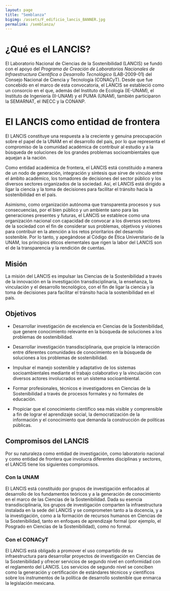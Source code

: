 ```yaml
---
layout: page
title: "Semblanza"
bigimg: /assets/F_edificio_lancis_BANNER.jpg
permalink: /semblanza/
---
```


# ¿Qué es el LANCIS?

El Laboratorio Nacional de Ciencias de la Sostenibilidad (LANCIS) se fundó con el apoyo del *Programa de Creación de Laboratorios Nacionales de Infraestructura Científica o Desarrollo Tecnológico* (LAB-2009-01) del Consejo Nacional de Ciencia y Tecnología (CONACyT).
Desde que fue concebido en el marco de esta convocatoria, el LANCIS se estableció como un consorcio en el que, además del Instituto de Ecología (IE-UNAM), el Instituto de Ingeniería (II-UNAM) y el PUMA (UNAM), también participaron la SEMARNAT, el INECC y la CONANP.

# El LANCIS como entidad de frontera

El LANCIS constituye una respuesta a la creciente y genuina
preocupación sobre el papel de la UNAM en el desarrollo del país, por
lo que representa el compromiso de la comunidad académica de
contribuir al estudio y a la búsqueda de soluciones de los grandes
problemas socioambientales que aquejan a la nación.

Como entidad académica de frontera, el LANCIS está constituido a
manera de un nodo de generación, integración y síntesis que sirve de
vínculo entre el ámbito académico, los tomadores de decisiones del
sector público y los diversos sectores organizados de la
sociedad. Así, el LANCIS está dirigido a ligar la ciencia y la toma de
decisiones para facilitar el tránsito hacia la sostenibilidad en el
país.

Asimismo, como organización autónoma que transparenta procesos y sus
consecuencias, por el bien público y un ambiente sano para las
generaciones presentes y futuras, el LANCIS se establece como una
organización nacional con capacidad de convocar a los diversos
sectores de la sociedad con el fin de considerar sus problemas,
objetivos y visiones para contribuir en la atención a los retos
prioritarios del desarrollo sostenible. Por lo tanto, y apegándose al
Código de Ética Universitario de la UNAM, los principios éticos
elementales que rigen la labor del LANCIS son el de la transparencia y
la rendición de cuentas.

## Misión

La misión del LANCIS es impulsar las Ciencias de la Sostenibilidad a
través de la innovación en la investigación transdisciplinaria, la
enseñanza, la vinculación y el desarrollo tecnológico, con el fin de
ligar la ciencia y la toma de decisiones para facilitar el tránsito
hacia la sostenibilidad en el país.

## Objetivos

- Desarrollar investigación de excelencia en Ciencias de la
  Sostenibilidad, que genere conocimiento relevante en la búsqueda de
  soluciones a los problemas de sostenibilidad.

- Desarrollar investigación transdisciplinaria, que propicie la
interacción entre diferentes comunidades de conocimiento en la
búsqueda de soluciones a los problemas de sostenibilidad.

- Impulsar el manejo sostenible y adaptativo de los sistemas
socioambientales mediante el trabajo colaborativo y la vinculación con
diversos actores involucrados en un sistema socioambiental.

- Formar profesionales, técnicos e investigadores en Ciencias de la
Sostenibilidad a través de procesos formales y no formales de
educación.

- Propiciar que el conocimiento científico sea más visible y
comprensible a fin de lograr el aprendizaje social, la democratización
de la información y el conocimiento que demanda la construcción de
políticas públicas.

## Compromisos del LANCIS

Por su naturaleza como entidad de investigación, como laboratorio
nacional y como entidad de frontera que involucra diferentes
disciplinas y sectores, el LANCIS tiene los siguientes compromisos.

### Con la UNAM
El LANCIS está constituido por grupos de investigación enfocados al
desarrollo de los fundamentos teóricos y a la generación de
conocimiento en el marco de las Ciencias de la Sostenibilidad. Dada su
esencia transdisciplinaria, los grupos de investigación comparten la
infraestructura instalada en la sede del LANCIS y se comprometen tanto
a la docencia, y a la investigación, como a la formación de recursos
humanos en Ciencias de la Sostenibilidad, tanto en enfoques de
aprendizaje formal (por ejemplo, el Posgrado en Ciencias de la
Sostenibilidad), como no formal.

### Con el CONACyT
El LANCIS está obligado a promover el uso compartido de su
infraestructura para desarrollar proyectos de investigación en
Ciencias de la Sostenibilidad y ofrecer servicios de segundo nivel en
conformidad con el reglamento del LANCIS. Los servicios de segundo
nivel se conciben como la generación y certificación de estándares
técnicos y científicos sobre los instrumentos de la política de
desarrollo sostenible que enmarca la legislación mexicana.

